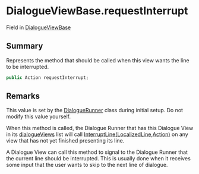 # DialogueViewBase.requestInterrupt

Field in [DialogueViewBase](/api/csharp/yarn.unity.dialogueviewbase.md)

## Summary


Represents the method that should be called when this view wants the
line to be interrupted.


```csharp
public Action requestInterrupt;
```

## Remarks

<p style="info">This value is set by the <a href="yarn.unity.dialoguerunner.md">DialogueRunner</a> class during initial setup. Do not modify
this value yourself.
</p> <p>
When this method is called, the Dialogue Runner that has this
Dialogue View in its <a href="yarn.unity.dialoguerunner.dialogueviews.md">dialogueViews</a> list
will call <a href="yarn.unity.dialogueviewbase.interruptline.md">InterruptLine(LocalizedLine,Action)</a> on any
view that has not yet finished presenting its line.
</p> <p>
A Dialogue View can call this method to signal to the Dialogue
Runner that the current line should be interrupted. This is usually
done when it receives some input that the user wants to skip to the
next line of dialogue.
</p>

